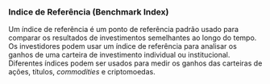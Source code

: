 ### Indice de Referência (Benchmark Index)

Um índice de referência é um ponto de referência padrão usado para comparar os resultados de investimentos semelhantes ao longo do tempo. Os investidores podem usar um índice de referência para analisar os ganhos de uma carteira de investimento individual ou institucional. Diferentes índices podem ser usados para medir os ganhos das carteiras de ações, títulos, _commodities_ e criptomoedas.

